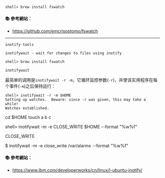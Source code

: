 
```console
shell> brew install fswatch
```

#### :books: 參考網站：
- https://github.com/emcrisostomo/fswatch

---


`inotify-tools`


`inotifywait - wait for changes to files using inotify`


```console
shell> brew install fswatch
```

```
inotifywait
```

最简单的调用是`inotifywait -r -m`，它循环监控参数(`-r`)，并使该实用程序在每个事件(`-m`)之后保持运行：
```console
shell> inotifywait -r -m $HOME
Setting up watches.  Beware: since -r was given, this may take a while!
Watches established.
```

cd $HOME
touch a b c



shell> inotifywait -m -e CLOSE_WRITE $HOME --format "%w%f"  

CLOSE_WRITE

$ inotifywait -m -e close_write /var/alarms --format "%w%f"




#### :books: 參考網站：
- https://www.ibm.com/developerworks/cn/linux/l-ubuntu-inotify/